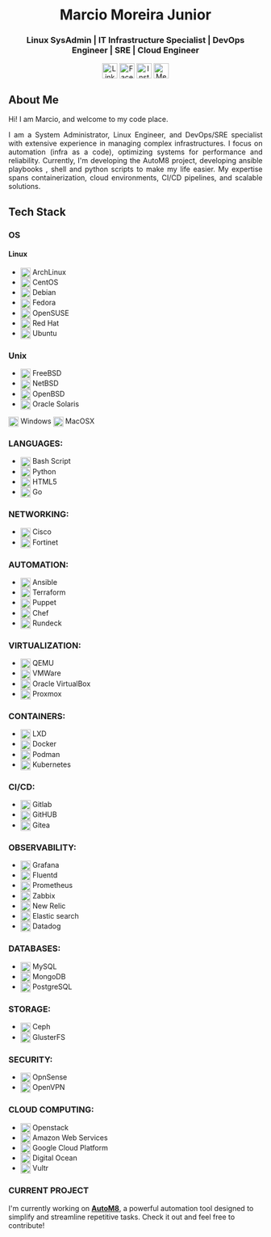<div align="center">

# **Marcio Moreira Junior**

</div>

<div align="center">

### **Linux SysAdmin** | **IT Infrastructure Specialist** | **DevOps Engineer** | **SRE** | **Cloud Engineer**

[<img src="https://cdn.jsdelivr.net/gh/homarr-labs/dashboard-icons/svg/linkedin.svg" alt="LinkedIn" width="30" height="30" align="center">](https://www.linkedin.com/in/mdmjunior) 
[<img src="https://cdn.jsdelivr.net/gh/homarr-labs/dashboard-icons/svg/facebook.svg" alt="Facebook" width="30" height="30" align="center">](https://www.facebook.com/mdmjunior) 
[<img src="https://cdn.jsdelivr.net/gh/homarr-labs/dashboard-icons/svg/instagram.svg" alt="Instagram" width="30" height="30" align="center">](https://www.instagram.com/marciomjunior) 
[<img src="https://cdn.jsdelivr.net/gh/homarr-labs/dashboard-icons/svg/medium-light.svg" alt="Medium" width="30" height="30" align="center">](https://www.medium.com/mdmjunior)

</div>

<div align="justify">

## **About Me**

Hi! I am Marcio, and welcome to my code place.

I am a System Administrator, Linux Engineer, and DevOps/SRE specialist with extensive experience in managing complex infrastructures. I
focus on automation (infra as a code), optimizing systems for performance and reliability. Currently, I'm developing the AutoM8 project, developing ansible playbooks , shell and python scripts to make my life easier. My expertise spans containerization, cloud environments, CI/CD pipelines, and scalable solutions.

</div>

## **Tech Stack**

### **OS**

#### Linux

- <img src="https://cdn.jsdelivr.net/gh/homarr-labs/dashboard-icons/svg/arch-linux.svg" alt="ArchLinux" width="20" height="20" align="center"> ArchLinux
- <img src="https://cdn.jsdelivr.net/gh/homarr-labs/dashboard-icons/svg/centos.svg" alt="CentOS" width="20" height="20" align="center"> CentOS
- <img src="https://cdn.jsdelivr.net/gh/homarr-labs/dashboard-icons/svg/debian-linux.svg" alt="Debian" width="20" height="20" align="center"> Debian
- <img src="https://cdn.jsdelivr.net/gh/homarr-labs/dashboard-icons/svg/fedora-alt.svg" alt="Fedora" width="20" height="20" align="center"> Fedora
- <img src="https://cdn.jsdelivr.net/gh/homarr-labs/dashboard-icons/svg/opensuse.svg" alt="SuSE" width="20" height="20" align="center"> OpenSUSE
- <img src="https://cdn.jsdelivr.net/gh/homarr-labs/dashboard-icons/svg/linux.svg" alt="Red Hat" width="20" height="20" align="center"> Red Hat
- <img src="https://cdn.jsdelivr.net/gh/homarr-labs/dashboard-icons/svg/ubuntu-linux-alt.svg" alt="Ubuntu" width="20" height="20" align="center"> Ubuntu

### Unix

- <img src="https://simpleicons.org/icons/freebsd.svg" alt="FreeBSD" width="20" height="20" align="center"> FreeBSD
- <img src="https://simpleicons.org/icons/netbsd.svg" alt="NetBSD" width="20" height="20" align="center"> NetBSD
- <img src="https://simpleicons.org/icons/openbsd.svg" alt="OpenBSD" width="20" height="20" align="center"> OpenBSD
- <img src="https://upload.wikimedia.org/wikipedia/commons/thumb/5/52/Oracle_Solaris_logo.svg/120px-Oracle_Solaris_logo.svg.png" alt="Solaris" width="20" height="20" align="center"> Oracle Solaris

<img src="https://cdn.jsdelivr.net/gh/homarr-labs/dashboard-icons/svg/microsoft-windows.svg" alt="Windows" width="20" height="20" align="center"> Windows
<img src="https://cdn.jsdelivr.net/gh/homarr-labs/dashboard-icons/svg/apple-alt.svg" alt="MacOS" width="20" height="20" align="center"> MacOSX

### **LANGUAGES:**

- <img src="https://cdn.jsdelivr.net/gh/selfhst/icons/svg/nexterm.svg" alt="Bash" width="20" height="20" align="center"> Bash Script
- <img src="https://cdn.jsdelivr.net/gh/selfhst/icons/svg/python.svg" alt="python" width="20" height="20" align="center"> Python
- <img src="https://cdn.jsdelivr.net/gh/homarr-labs/dashboard-icons/svg/html.svg" alt="html5" width="20" height="20" align="center"> HTML5
- <img src="https://cdn.jsdelivr.net/gh/homarr-labs/dashboard-icons/svg/go.svg" alt="golang" width="20" height="20" align="center"> Go

### **NETWORKING:**

- <img src="https://cdn.jsdelivr.net/gh/homarr-labs/dashboard-icons/svg/cisco.svg" alt="cisco" width="20" height="20" align="center"> Cisco
- <img src="https://cdn.jsdelivr.net/gh/selfhst/icons/svg/fortinet.svg" alt="fortinet" width="20" height="20" align="center"> Fortinet

### **AUTOMATION:**

- <img src="https://cdn.jsdelivr.net/gh/selfhst/icons/svg/ansible.svg" alt="ansible" width="20" height="20" align="center"> Ansible
- <img src="https://cdn.jsdelivr.net/gh/selfhst/icons/svg/hashicorp-terraform.svg" alt="terraform" width="20" height="20" align="center"> Terraform
- <img src="https://simpleicons.org/icons/puppet.svg" alt="puppet" width="20" height="20" align="center"> Puppet
- <img src="https://cdn.jsdelivr.net/gh/homarr-labs/dashboard-icons/svg/cyberchef.svg" alt="chef" width="20" height="20" align="center"> Chef
- <img src="https://cdn.jsdelivr.net/gh/selfhst/icons/svg/rundeck.svg" alt="rundeck" width="20" height="20" align="center"> Rundeck

### **VIRTUALIZATION:**

- <img src="https://simpleicons.org/icons/qemu.svg" alt="qemu" width="20" height="20" align="center"> QEMU
- <img src="https://cdn.jsdelivr.net/gh/homarr-labs/dashboard-icons/svg/vmware.svg" alt="vmware" width="20" height="20" align="center"> VMWare
- <img src="https://simpleicons.org/icons/virtualbox.svg" alt="oracle virtualbox" width="20" height="20" align="center"> Oracle VirtualBox
- <img src="https://cdn.jsdelivr.net/gh/selfhst/icons/svg/proxmox.svg" alt="proxmox" width="20" height="20" align="center"> Proxmox

### **CONTAINERS:**

- <img src="https://cdn.jsdelivr.net/gh/selfhst/icons/svg/linuxcontainers.svg" alt="lxd" width="20" height="20" align="center"> LXD
- <img src="https://cdn.jsdelivr.net/gh/selfhst/icons/svg/docker.svg" alt="docker" width="20" height="20" align="center"> Docker
- <img src="https://cdn.jsdelivr.net/gh/selfhst/icons/svg/podman.svg" alt="podman" width="20" height="20" align="center"> Podman
- <img src="https://cdn.jsdelivr.net/gh/homarr-labs/dashboard-icons/svg/kubernetes.svg" alt="kubernetes" width="20" height="20" align="center"> Kubernetes

### **CI/CD:**

- <img src="https://cdn.jsdelivr.net/gh/selfhst/icons/svg/gitlab.svg" alt="gitlab" width="20" height="20" align="center"> Gitlab
- <img src="https://cdn.jsdelivr.net/gh/homarr-labs/dashboard-icons/svg/github-light.svg" alt="github" width="20" height="20" align="center"> GitHUB
- <img src="https://cdn.jsdelivr.net/gh/selfhst/icons/svg/gitea.svg" alt="gitea" width="20" height="20" align="center"> Gitea

### **OBSERVABILITY:**

- <img src="https://cdn.jsdelivr.net/gh/selfhst/icons/svg/grafana.svg" alt="grafana" width="20" height="20" align="center"> Grafana
- <img src="https://simpleicons.org/icons/fluentd.svg" alt="fluentd" width="20" height="20" align="center"> Fluentd
- <img src="https://cdn.jsdelivr.net/gh/selfhst/icons/svg/prometheus.svg" alt="prometheus" width="20" height="20" align="center"> Prometheus
- <img src="https://cdn.jsdelivr.net/gh/selfhst/icons/svg/zabbix.svg" alt="zabbix" width="20" height="20" align="center"> Zabbix
- <img src="https://simpleicons.org/icons/newrelic.svg" alt="new relic" width="20" height="20" align="center"> New Relic
- <img src="https://cdn.jsdelivr.net/gh/homarr-labs/dashboard-icons/svg/elasticsearch.svg" alt="elastic search" width="20" height="20" align="center"> Elastic search
- <img src="https://cdn.jsdelivr.net/gh/homarr-labs/dashboard-icons/svg/datadog.svg" alt="datadog" width="20" height="20" align="center"> Datadog

### **DATABASES:**

- <img src="https://cdn.jsdelivr.net/gh/selfhst/icons/svg/mysql.svg" alt="mysql" width="20" height="20" align="center"> MySQL
- <img src="https://cdn.jsdelivr.net/gh/selfhst/icons/svg/mongodb.svg" alt="mongodb" width="20" height="20" align="center"> MongoDB
- <img src="https://cdn.jsdelivr.net/gh/selfhst/icons/svg/postgresql.svg" alt="postgresql" width="20" height="20" align="center"> PostgreSQL

### **STORAGE:**

- <img src="https://cdn.jsdelivr.net/gh/selfhst/icons/svg/ceph.svg" alt="ceph" width="20" height="20" align="center"> Ceph
- <img src="https://simpleicons.org/icons/googlecloudstorage.svg" alt="glusterfs" width="20" height="20" align="center"> GlusterFS

### **SECURITY:**

- <img src="https://cdn.jsdelivr.net/gh/selfhst/icons/svg/opnsense.svg" alt="opnsense" width="20" height="20" align="center"> OpnSense
- <img src="https://cdn.jsdelivr.net/gh/selfhst/icons/svg/openvpn.svg" alt="openvpn" width="20" height="20" align="center"> OpenVPN

### **CLOUD COMPUTING:**

- <img src="https://cdn.jsdelivr.net/gh/homarr-labs/dashboard-icons/svg/openstack.svg" alt="openstack" width="20" height="20" align="center"> Openstack
- <img src="https://cdn.jsdelivr.net/gh/selfhst/icons/svg/amazon-web-services.svg" alt="amazon web services" width="20" height="20" align="center"> Amazon Web Services
- <img src="https://cdn.jsdelivr.net/gh/homarr-labs/dashboard-icons/svg/google-cloud-platform.svg" alt="google cloud" width="20" height="20" align="center"> Google Cloud Platform
- <img src="https://cdn.jsdelivr.net/gh/selfhst/icons/svg/digitalocean.svg" alt="digital ocean" width="20" height="20" align="center"> Digital Ocean
- <img src="https://cdn.jsdelivr.net/gh/homarr-labs/dashboard-icons/svg/vultr.svg" alt="vultr" width="20" height="20" align="center"> Vultr

### CURRENT PROJECT

I'm currently working on [**AutoM8**](https://github.com/mdmjunior/AutoM8), a powerful automation tool designed to simplify and streamline repetitive tasks. 
Check it out and feel free to contribute!
